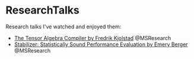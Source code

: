 # ResearchTalks

Research talks I've watched and enjoyed them:

* [The Tensor Algebra Compiler by Fredrik Kjolstad](https://www.microsoft.com/en-us/research/video/the-tensor-algebra-compiler/) @MSResearch
* [Stabilizer: Statistically Sound Performance Evaluation by Emery Berger](https://www.microsoft.com/en-us/research/video/stabilizer-statistically-sound-performance-evaluation/) @MSResearch
